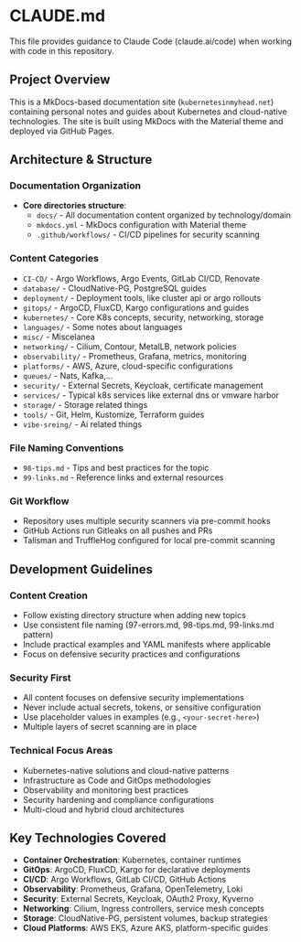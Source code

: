 # CLAUDE.md

This file provides guidance to Claude Code (claude.ai/code) when working with code in this repository.

## Project Overview

This is a MkDocs-based documentation site (`kubernetesinmyhead.net`) containing personal notes and guides about Kubernetes and cloud-native technologies. The site is built using MkDocs with the Material theme and deployed via GitHub Pages.

## Architecture & Structure

### Documentation Organization

- **Core directories structure**:
  - `docs/` - All documentation content organized by technology/domain
  - `mkdocs.yml` - MkDocs configuration with Material theme
  - `.github/workflows/` - CI/CD pipelines for security scanning

### Content Categories

- `CI-CD/` - Argo Workflows, Argo Events, GitLab CI/CD, Renovate
- `database/` - CloudNative-PG, PostgreSQL guides
- `deployment/` - Deployment tools, like cluster api or argo rollouts
- `gitops/` - ArgoCD, FluxCD, Kargo configurations and guides  
- `kubernetes/` - Core K8s concepts, security, networking, storage
- `languages/` - Some notes about languages
- `misc/` - Miscelanea
- `networking/` - Cilium, Contour, MetalLB, network policies
- `observability/` - Prometheus, Grafana, metrics, monitoring
- `platforms/` - AWS, Azure, cloud-specific configurations
- `queues/` - Nats, Kafka,...
- `security/` - External Secrets, Keycloak, certificate management
- `services/` - Typical k8s services like external dns or vmware harbor
- `storage/` - Storage related things
- `tools/` - Git, Helm, Kustomize, Terraform guides
- `vibe-sreing/` - Ai related things

### File Naming Conventions

- `98-tips.md` - Tips and best practices for the topic
- `99-links.md` - Reference links and external resources

### Git Workflow

- Repository uses multiple security scanners via pre-commit hooks
- GitHub Actions run Gitleaks on all pushes and PRs
- Talisman and TruffleHog configured for local pre-commit scanning

## Development Guidelines

### Content Creation

- Follow existing directory structure when adding new topics
- Use consistent file naming (97-errors.md, 98-tips.md, 99-links.md pattern)
- Include practical examples and YAML manifests where applicable
- Focus on defensive security practices and configurations

### Security First

- All content focuses on defensive security implementations
- Never include actual secrets, tokens, or sensitive configuration
- Use placeholder values in examples (e.g., `<your-secret-here>`)
- Multiple layers of secret scanning are in place

### Technical Focus Areas

- Kubernetes-native solutions and cloud-native patterns
- Infrastructure as Code and GitOps methodologies  
- Observability and monitoring best practices
- Security hardening and compliance configurations
- Multi-cloud and hybrid cloud architectures

## Key Technologies Covered

- **Container Orchestration**: Kubernetes, container runtimes
- **GitOps**: ArgoCD, FluxCD, Kargo for declarative deployments
- **CI/CD**: Argo Workflows, GitLab CI/CD, GitHub Actions
- **Observability**: Prometheus, Grafana, OpenTelemetry, Loki
- **Security**: External Secrets, Keycloak, OAuth2 Proxy, Kyverno
- **Networking**: Cilium, Ingress controllers, service mesh concepts
- **Storage**: CloudNative-PG, persistent volumes, backup strategies
- **Cloud Platforms**: AWS EKS, Azure AKS, platform-specific guides
